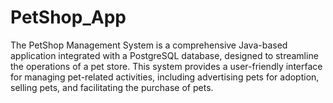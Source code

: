 # PetShop_App
The PetShop Management System is a comprehensive Java-based application integrated with a PostgreSQL database, designed to streamline the operations of a pet store. This system provides a user-friendly interface for managing pet-related activities, including advertising pets for adoption, selling pets, and facilitating the purchase of pets.
